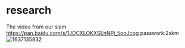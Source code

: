 # research
 The video from our slam https://pan.baidu.com/s/1JDCXLOKXSEnNPi_5ooJcog 
passwork:2skm
![1637135832](https://user-images.githubusercontent.com/92907877/142159503-2dd8ab84-e489-40ab-9898-063554ef4a0f.png)
